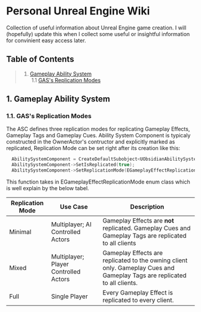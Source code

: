 # Personal Unreal Engine Wiki

Collection of useful information about Unreal Engine game creation. I will (hopefully) update this when I collect some useful or insightful information for convinient easy access later.

<a name="table-of-contents"></a>
## Table of Contents

> 1. [Gameplay Ability System](#gas) \
>    &nbsp;1.1 [GAS's Replication Modes](#gas-modes)

<a name="gas"></a>
## 1. Gameplay Ability System

<a name="gas-modes"></a>
### 1.1. GAS's Replication Modes

The ASC defines three replication modes for replicating Gameplay Effects, Gameplay Tags and Gameplay Cues. 
Ability System Component is typicaly constructed in the OwnerActor's contructor and explicitly marked as replicated, Replication Mode can be set right after its creation like this:

```c++
  AbilitySystemComponent = CreateDefaultSubobject<UObsidianAbilitySystemComponent>(TEXT("AbilitySystemComponent"));
  AbilitySystemComponent->SetIsReplicated(true);
  AbilitySystemComponent->SetReplicationMode(EGameplayEffectReplicationMode::OneOfThreeReplicationModes);
```
This function takes in EGameplayEffectReplicationMode enum class which is well explain by the below tabel.

| Replication Mode | Use Case                              | Description                                                                                                               |
| -----------      | ------------------------------------- | ------------------------------------------------------------------------------------------------------------------------- |
| Minimal          | Multiplayer; AI Controlled Actors     | Gameplay Effects are **not** replicated. Gameplay Cues and Gameplay Tags are replicated to all clients                    |
| Mixed            | Multiplayer; Player Controlled Actors | Gameplay Effects are replicated to the owning client only. Gameplay Cues and Gameplay Tags are replicated to all clients. |  
| Full             | Single Player                         | Every Gameplay Effect is replicated to every client.                                                                      |



